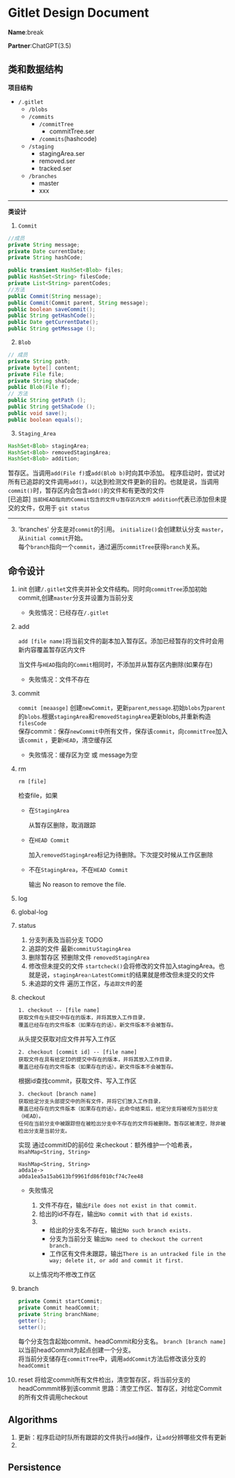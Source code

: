 # Gitlet Design Document

**Name**:break<p>
**Partner**:ChatGPT(3.5)

## 类和数据结构
**项目结构**
- `/.gitlet`
  - `/blobs`
  - `/commits`
    - `/commitTree`
      - commitTree.ser
    - `/commits`(hashcode)
  - `/staging`
    - stagingArea.ser
    - removed.ser
    - tracked.ser
  - `/branches`
    - master
    - xxx
***
**类设计**
1. `Commit`<p>
```java
//成员
private String message;
private Date currentDate;
private String hashCode;

public transient HashSet<Blob> files;
public HashSet<String> filesCode;
private List<String> parentCodes;
//方法
public Commit(String message);
public Commit(Commit parent, String message);
public boolean saveCommit();
public String getHashCode();
public Date getCurrentDate();
public String getMessage ();
```
2. `Blob`
````java
// 成员
private String path;
private byte[] content;
private File file;
private String shaCode;
public Blob(File f);
// 方法
public String getPath ();
public String getShaCode ();
public void save();
public boolean equals();
````
3. `Staging_Area`

```java
HashSet<Blob> stagingArea;
HashSet<Blob> removedStagingArea;
HashSet<Blob> addition;
```
暂存区。当调用`add(File f)`或`add(Blob b)`时向其中添加。
程序启动时，尝试对所有已追踪的文件调用`add()`，以达到检测文件更新的目的。也就是说，当调用`commit()`时，暂存区内会包含`add()`的文件和有更改的文件  
[已追踪] `当前HEAD指向的Commit包含的文件`∪`暂存区内文件`
`addition`代表已添加但未提交的文件，仅用于 `git status`
***
3. 'branches'
分支是对`commit`的引用。 `initialize()`会创建默认分支 `master`，从`initial commit`开始。  
每个`branch`指向一个`commit`，通过遍历`commitTree`获得`branch`关系。


## 命令设计
1. init
    创建`/.gitlet`文件夹并补全文件结构。同时向`commitTree`添加初始commit,创建`master`分支并设置为当前分支
    
    - 失败情况：已经存在`/.gitlet`
2. add<p>
    `add [file name]`将当前文件的副本加入暂存区。添加已经暂存的文件时会用新内容覆盖暂存区内文件<p>当文件与`HEAD`指向的`Commit`相同时，不添加并从暂存区内删除(如果存在)
    
    - 失败情况：文件不存在
3. commit<p>`commit [meaasge]`
创建`newCommit`，更新`parent`,`message`.初始`blobs`为`parent`的`blobs`.根据`stagingArea`和`removedStagingArea`更新blobs,并重新构造`filesCode`  
保存commit：保存`newCommit`中所有文件，保存该`commit`，向`commitTree`加入该`commit` ，更新`HEAD`，清空缓存区  
   
   - 失败情况：缓存区为空 或 message为空
4. rm<p> `rm [file]`</p>
检查file，如果
   - 在`StagingArea`<p>
        从暂存区删除，取消跟踪
   - 在`HEAD Commit`<p>
        加入`removedStagingArea`标记为待删除。下次提交时候从工作区删除
   - 不在`StagingArea`，不在`HEAD Commit`<p>
        输出 No reason to remove the file.
5. log
6. global-log
7. status
   1. 分支列表及当前分支 
        TODO
   2. 追踪的文件
        最新`commit`∪`StagingArea`
   3. 删除暂存区 预删除文件
        `removedStagingArea`
   4. 修改但未提交的文件
        `startcheck()`会将修改的文件加入stagingArea。也就是说，`stagingArea`∩`LatestCommit`的结果就是修改但未提交的文件
   5. 未追踪的文件
        遍历工作区，与`追踪文件`的差
8. checkout
    ```
    1. checkout -- [file name]
    获取文件在头提交中存在的版本，并将其放入工作目录，
    覆盖已经存在的文件版本（如果存在的话）。新文件版本不会被暂存。
    ```
    从头提交获取对应文件并写入工作区
    ```
    2. checkout [commit id] -- [file name]
    获取文件在具有给定ID的提交中存在的版本，并将其放入工作目录，
    覆盖已经存在的文件版本（如果存在的话）。新文件版本不会被暂存。
    ```
    根据id查找commit，获取文件、写入工作区
    ```
    3. checkout [branch name]
    获取给定分支头部提交中的所有文件，并将它们放入工作目录，
    覆盖已经存在的文件版本（如果存在的话）。此命令结束后，给定分支将被视为当前分支（HEAD）。
    任何在当前分支中被跟踪但在被检出分支中不存在的文件将被删除。暂存区被清空，除非被检出分支是当前分支。
    ```
    实现 通过commitID的前6位 来checkout：额外维护一个哈希表，`HsahMap<String, String>`
    ```
   HashMap<String, String>
    a0da1e->
    a0da1ea5a15ab613bf9961fd86f010cf74c7ee48
    ```
    

   - 失败情况

     1. 文件不存在，输出`File does not exist in that commit.`
     2. 给出的id不存在，输出`No commit with that id exists.`
     3. - 给出的分支名不存在，输出`No such branch exists.`
        - 分支为当前分支 输出`No need to checkout the current branch.`
        - 工作区有文件未跟踪，输出`There is an untracked file in the way; delete it, or add and commit it first.`

     以上情况均不修改工作区
9. branch  
    ```java
    private Commit startCommit;
    private Commit headCommit;
    private String branchName;
    getter();
    setter();
    ```
    每个分支包含起始commit、headCommit和分支名。
    `branch [branch name]`以当前headCommit为起点创建一个分支。  
    将当前分支储存在`commitTree`中，调用`addCommit`方法后修改该分支的`headCommit`
    
10. reset
    将给定commit所有文件检出，清空暂存区，将当前分支的headCommmit移到该commit
    思路：清空工作区、暂存区，对给定Commit的所有文件调用checkout
## Algorithms
1. 更新：程序启动时队所有跟踪的文件执行`add`操作，让`add`分辨哪些文件有更新
2. 
## Persistence

